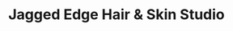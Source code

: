 ---
title: "Jagged Edge Hair & Skin Studio"
url: /grand-junction/jagged-edge-hair-und-skin-studio/
shop: Kosmetik
---